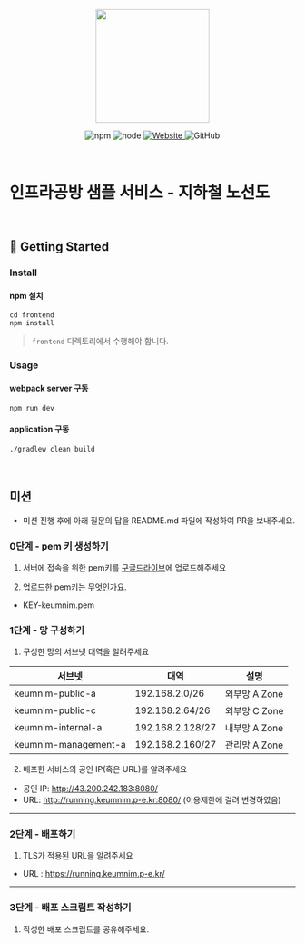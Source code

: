 <p align="center">
    <img width="200px;" src="https://raw.githubusercontent.com/woowacourse/atdd-subway-admin-frontend/master/images/main_logo.png"/>
</p>
<p align="center">
  <img alt="npm" src="https://img.shields.io/badge/npm-%3E%3D%205.5.0-blue">
  <img alt="node" src="https://img.shields.io/badge/node-%3E%3D%209.3.0-blue">
  <a href="https://edu.nextstep.camp/c/R89PYi5H" alt="nextstep atdd">
    <img alt="Website" src="https://img.shields.io/website?url=https%3A%2F%2Fedu.nextstep.camp%2Fc%2FR89PYi5H">
  </a>
  <img alt="GitHub" src="https://img.shields.io/github/license/next-step/atdd-subway-service">
</p>

<br>

# 인프라공방 샘플 서비스 - 지하철 노선도

<br>

## 🚀 Getting Started

### Install
#### npm 설치
```
cd frontend
npm install
```
> `frontend` 디렉토리에서 수행해야 합니다.

### Usage
#### webpack server 구동
```
npm run dev
```
#### application 구동
```
./gradlew clean build
```
<br>

## 미션

* 미션 진행 후에 아래 질문의 답을 README.md 파일에 작성하여 PR을 보내주세요.

### 0단계 - pem 키 생성하기

1. 서버에 접속을 위한 pem키를 [구글드라이브](https://drive.google.com/drive/folders/1dZiCUwNeH1LMglp8dyTqqsL1b2yBnzd1?usp=sharing)에 업로드해주세요

2. 업로드한 pem키는 무엇인가요.
- KEY-keumnim.pem

### 1단계 - 망 구성하기
1. 구성한 망의 서브넷 대역을 알려주세요

| 서브넷                   | 대역                |설명| 
|-----------------------|-------------------|---|
| keumnim-public-a      | 192.168.2.0/26    |외부망 A Zone|
| keumnim-public-c      | 192.168.2.64/26   |외부망 C Zone|
| keumnim-internal-a    | 192.168.2.128/27  |내부망 A Zone|
| keumnim-management-a  | 192.168.2.160/27  |관리망 A Zone|

2. 배포한 서비스의 공인 IP(혹은 URL)를 알려주세요
  - 공인 IP: http://43.200.242.183:8080/
  - URL: http://running.keumnim.p-e.kr:8080/ (이용제한에 걸려 변경하였음)

---

### 2단계 - 배포하기
1. TLS가 적용된 URL을 알려주세요

- URL : https://running.keumnim.p-e.kr/

---

### 3단계 - 배포 스크립트 작성하기

1. 작성한 배포 스크립트를 공유해주세요.


